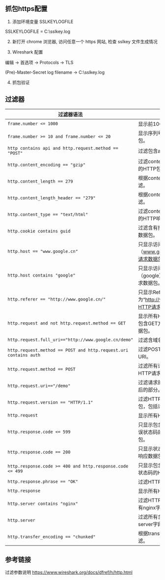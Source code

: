 
## 抓包https配置

1. 添加环境变量 SSLKEYLOGFILE

SSLKEYLOGFILE = C:\sslkey.log

2. 新打开 chrome 浏览器, 访问任意一个 https 网站, 检查 sslkey 文件生成情况

3. Wireshark 配置

编辑 -> 首选项 -> Protocols -> TLS

(Pre)-Master-Secret log filename -> C:\sslkey.log

4. 抓包验证

## 过滤器

| 过滤器语法                                                       | 描述                                                             |
| ---------------------------------------------------------------- | ---------------------------------------------------------------- |
| `frame.number <= 1000`                                           | 显示前1000个数据包。                                             |
| `frame.number >= 10 and frame.number <= 20`                      | 显示序列号10-20内的数据包。                                      |
| `http contains api and http.request.method == "POST"`            | 过滤包含api的POST请求。                                          |
| `http.content_encoding == "gzip"`                                | 过滤content_encoding是gzip的HTTP包。                             |
| `http.content_length == 279`                                     | 根据content_length的数值过滤。                                   |
| `http.content_length_header == "279"`                            | 根据content_length的数值过滤。                                   |
| `http.content_type == "text/html"`                               | 过滤content_type是text/html的HTTP响应、POST包。                  |
| `http.cookie contains guid`                                      | 过滤含有指定cookie的HTTP数据包。                                 |
| `http.host == "www.google.cn"`                                   | 只显示访问指定域名（www.google.cn）的HTTP请求数据包。            |
| `http.host contains "google"`                                    | 只显示访问包含指定字符串（google）的域名的HTTP请求数据包。       |
| `http.referer == "http://www.google.cn/"`                        | 只显示Referer头部内容为“http://www.google.cn/”的HTTP请求数据包。 |
| `http.request and not http.request.method == GET`                | 显示所有HTTP数据包，但不包含GET方法的HTTP请求数据包。            |
| `http.request.full_uri=="http://www.google.cn/demo"`             | 过滤含域名的整个URL。                                            |
| `http.request.method == POST and http.request.uri contains auth` | 过滤POST请求中包含auth的URI。                                    |
| `http.request.method == POST`                                    | 过滤所有请求方式为POST的HTTP请求包。                             |
| `http.request.uri=="/demo"`                                      | 过滤请求的URI，取值是域名后的部分。                              |
| `http.request.version == "HTTP/1.1"`                             | 过滤HTTP/1.1版本的HTTP包，包括请求和响应。                       |
| `http.request`                                                   | 显示所有HTTP请求数据包。                                         |
| `http.response.code <= 599`                                      | 只显示包含HTTP服务器端错误状态码的HTTP响应数据包。               |
| `http.response.code == 200`                                      | 只显示状态码为200的HTTP响应数据包。                              |
| `http.response.code >= 400 and http.response.code <= 499`        | 只显示包含HTTP客户端错误状态码的HTTP响应数据包。                 |
| `http.response.phrase == "OK"`                                   | 过滤HTTP响应中的phrase。                                         |
| `http.response`                                                  | 显示所有HTTP响应数据包。                                         |
| `http.server contains "nginx"`                                   | 过滤HTTP头中server字段含有nginx字符的数据包。                    |
| `http.server`                                                    | 过滤所有含有HTTP头中含有server字段的数据包。                     |
| `http.transfer_encoding == "chunked"`                            | 根据transfer_encoding过滤。                                      |

## 参考链接

过滤参数说明
https://www.wireshark.org/docs/dfref/h/http.html
